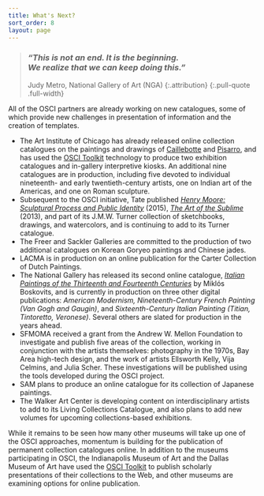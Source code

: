 ```yaml
---
title: What's Next?
sort_order: 8
layout: page
---
```


> ### *“This is not an end. It is the beginning. <br />We realize that we can keep doing this.”*
>
> Judy Metro, National Gallery of Art (NGA)
> {:.attribution}
{:.pull-quote .full-width}

All of the OSCI partners are already working on new catalogues, some of which provide new challenges in presentation of information and the creation of templates.

- The Art Institute of Chicago has already released online collection catalogues on the paintings and drawings of [Caillebotte](https://publications.artic.edu/caillebotte/reader/paintingsanddrawings) and [Pisarro](https://publications.artic.edu/pissarro/reader/paintingsandpaper), and has used the [OSCI Toolkit](http://www.oscitoolkit.org) technology to produce two exhibition catalogues and in-gallery interpretive kiosks. An additional nine catalogues are in production, including five devoted to individual nineteenth- and early twentieth-century artists, one on Indian art of the Americas, and one on Roman sculpture.
- Subsequent to the OSCI initiative, Tate published [*Henry Moore: Sculptural Process and Public Identity*](http://www.tate.org.uk/art/research-publications/henry-moore) (2015), [*The Art of the Sublime*](http://www.tate.org.uk/art/research-publications/the-sublime) (2013), and part of its J.M.W. Turner collection of sketchbooks, drawings, and watercolors, and is continuing to add to its Turner catalogue.  
- The Freer and Sackler Galleries are committed to the production of two additional catalogues on Korean Goryeo paintings and Chinese jades.
- LACMA is in production on an online publication for the Carter Collection of Dutch Paintings.
- The National Gallery has released its second online catalogue, [*Italian Paintings of the Thirteenth and Fourteenth Centuries*](http://www.nga.gov/content/ngaweb/research/online-editions/italian-paintings-of-the-thirteenth-and-fourteenth-centuries.html) by Miklós Boskovits, and is currently in production on three other digital publications: *American Modernism, Nineteenth-Century French Painting (Van Gogh and Gaugin)*, and *Sixteenth-Century Italian Painting (Titian, Tintoretto, Veronese)*. Several others are slated for production in the years ahead.
- SFMOMA received a grant from the Andrew W. Mellon Foundation to investigate and publish five areas of the collection, working in conjunction with the artists themselves: photography in the 1970s, Bay Area high-tech design, and the work of artists Ellsworth Kelly, Vija Celmins, and Julia Scher. These investigations will be published using the tools developed during the OSCI project.
- SAM plans to produce an online catalogue for its collection of Japanese paintings.
- The Walker Art Center is developing content on interdisciplinary artists to add to its Living Collections Catalogue, and also plans to add new volumes for upcoming collections-based exhibitions.

While it remains to be seen how many other museums will take up one of the OSCI approaches, momentum is building for the publication of permanent collection catalogues online. In addition to the museums participating in OSCI, the Indianapolis Museum of Art and the Dallas Museum of Art have used the [OSCI Toolkit](http://www.oscitoolkit.org) to publish scholarly presentations of their collections to the Web, and other museums are examining options for online publication.
